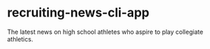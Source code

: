 # recruiting-news-cli-app
The latest news on high school athletes who aspire to play collegiate athletics. 
